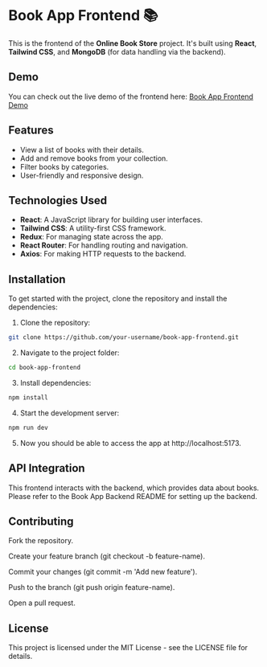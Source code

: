 # Book App Frontend 📚

This is the frontend of the **Online Book Store** project. It's built using **React**, **Tailwind CSS**, and **MongoDB** (for data handling via the backend).

## Demo

You can check out the live demo of the frontend here: [Book App Frontend Demo](https://online-book-store-frontend-beta.vercel.app/)

## Features

- View a list of books with their details.
- Add and remove books from your collection.
- Filter books by categories.
- User-friendly and responsive design.

## Technologies Used

- **React**: A JavaScript library for building user interfaces.
- **Tailwind CSS**: A utility-first CSS framework.
- **Redux**: For managing state across the app.
- **React Router**: For handling routing and navigation.
- **Axios**: For making HTTP requests to the backend.
  
## Installation

To get started with the project, clone the repository and install the dependencies:

1. Clone the repository:
  ```bash
  git clone https://github.com/your-username/book-app-frontend.git
  ```
2. Navigate to the project folder:
  ```bash
  cd book-app-frontend
  ```
3. Install dependencies:
  ```bash
  npm install
  ```
4. Start the development server:
  ```bash
  npm run dev
  ```
5. Now you should be able to access the app at http://localhost:5173.

## API Integration
This frontend interacts with the backend, which provides data about books. Please refer to the Book App Backend README for setting up the backend.

## Contributing
Fork the repository.

Create your feature branch (git checkout -b feature-name).

Commit your changes (git commit -m 'Add new feature').

Push to the branch (git push origin feature-name).

Open a pull request.

## License
This project is licensed under the MIT License - see the LICENSE file for details.
